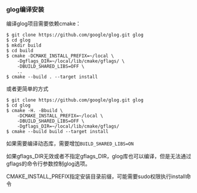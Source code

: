 ### glog编译安装

编译glog项目需要依赖cmake：


```
$ git clone https://github.com/google/glog.git glog
$ cd glog
$ mkdir build
$ cd build
$ cmake -DCMAKE_INSTALL_PREFIX=~/local \
    -Dgflags_DIR=~/local/lib/cmake/gflags/ \
    -DBUILD_SHARED_LIBS=OFF \
    ..
$ cmake --build . --target install
```

或者更简单的方式

```
$ git clone https://github.com/google/glog.git glog
$ cd glog
$ cmake -H. -Bbuild \
    -DCMAKE_INSTALL_PREFIX=~/local \
    -DBUILD_SHARED_LIBS=OFF \
    -Dgflags_DIR=~/local/lib/cmake/gflags/
$ cmake --build build --target install
```

如果需要编译动态库，需要增加`BUILD_SHARED_LIBS=ON`

如果gflags_DIR无效或者不指定gflags_DIR，glog库也可以编译，但是无法通过gflags的命令行参数控制glog选项。

CMAKE_INSTALL_PREFIX指定安装目录前缀，可能需要sudo权限执行install命令
